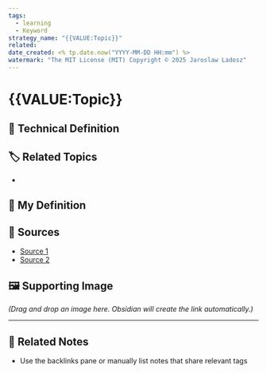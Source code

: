 ```yaml
---
tags:
  - learning
  - Keyword
strategy_name: "{{VALUE:Topic}}"
related:
date_created: <% tp.date.now("YYYY-MM-DD HH:mm") %>
watermark: "The MIT License (MIT) Copyright © 2025 Jaroslaw Ladosz"
---
```

# {{VALUE:Topic}}

## 📖 Technical Definition
> 

## 🏷️ Related Topics
- 

## 📝 My Definition
> 

## 🔗 Sources
- [Source 1]()
- [Source 2]()

## 🖼️ Supporting Image
*(Drag and drop an image here. Obsidian will create the link automatically.)*

---

## 🔗 Related Notes
- Use the backlinks pane or manually list notes that share relevant tags


<!-- "The MIT License (MIT) Copyright © 2025 Jaroslaw Ladosz" -->